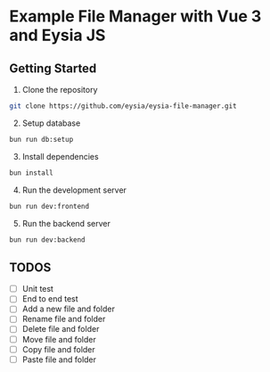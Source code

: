 # Example File Manager with Vue 3 and Eysia JS

## Getting Started

1. Clone the repository

```bash
git clone https://github.com/eysia/eysia-file-manager.git
```

2. Setup database

```bash
bun run db:setup
```

3. Install dependencies

```bash
bun install
```

4. Run the development server

```bash
bun run dev:frontend
```

5. Run the backend server

```bash
bun run dev:backend
```

## TODOS

- [ ] Unit test
- [ ] End to end test
- [ ] Add a new file and folder
- [ ] Rename file and folder
- [ ] Delete file and folder
- [ ] Move file and folder
- [ ] Copy file and folder
- [ ] Paste file and folder
